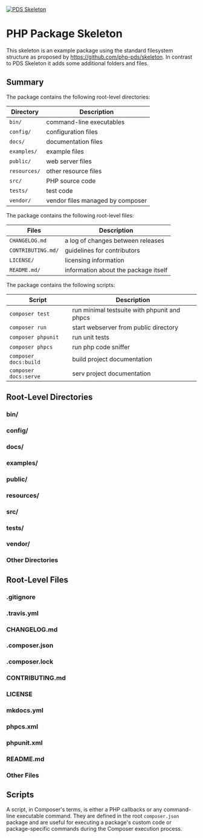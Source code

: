 [![PDS Skeleton](https://img.shields.io/badge/pds-skeleton-blue.svg?style=flat-square)](https://github.com/php-pds/skeleton)

# PHP Package Skeleton

This skeleton is an example package using the standard filesystem structure as proposed by <https://github.com/php-pds/skeleton>.
In contrast to PDS Skeleton it adds some additional folders and files.

## Summary

The package contains the following root-level directories:

| Directory           | Description                                   |
| ------------------- | --------------------------------------------- |
| `bin/`              | command-line executables                      |
| `config/`           | configuration files                           |
| `docs/`             | documentation files                           |
| `examples/`         | example files                                 |
| `public/`           | web server files                              |
| `resources/`        | other resource files                          |
| `src/`              | PHP source code                               |
| `tests/`            | test code                                     |
| `vendor/`           | vendor files managed by composer              |

The package contains the following root-level files:

| Files               | Description                                   |
| ------------------- | --------------------------------------------- |
| `CHANGELOG.md`      | a log of changes between releases             |
| `CONTRIBUTING.md/`  | guidelines for contributors                   |
| `LICENSE/`          | licensing information                         |
| `README.md/`        | information about the package itself          |

The package contains the following scripts:

| Script                 | Description                                   |
| ---------------------- | --------------------------------------------- |
| `composer test`        | run minimal testsuite with phpunit and phpcs  |
| `composer run`         | start webserver from public directory         |
| `composer phpunit`     | run unit tests                                |
| `composer phpcs`       | run php code sniffer                          |
| `composer docs:build`  | build project documentation                   |
| `composer docs:serve`  | serv project documentation                    |


## Root-Level Directories

### bin/

### config/

### docs/

### examples/

### public/

### resources/

### src/

### tests/

### vendor/

### Other Directories

## Root-Level Files

### .gitignore

### .travis.yml

### CHANGELOG.md

### .composer.json

### .composer.lock

### CONTRIBUTING.md

### LICENSE

### mkdocs.yml

### phpcs.xml

### phpunit.xml

### README.md

### Other Files

## Scripts

A script, in Composer's terms, is either a PHP callbacks or any command-line executable command.
They are defined in the root `composer.json` package and are useful for executing a package's custom code or package-specific commands during the Composer execution process.

